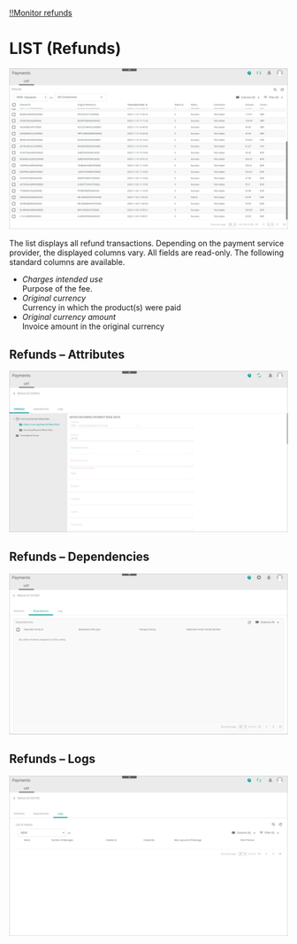 [!!Monitor refunds](../Operation/03_ManageRefunds.md)

# LIST (Refunds)

![LIST (Refunds)](../../Assets/Screenshots/Payments/Refunds/LISTRefunds.png "[LIST (Refunds)]")


The list displays all refund transactions. Depending on the payment service provider, the displayed columns vary. All fields are read-only. The following standard columns are available.
<!----Hallo Stefan, hier sollten alle Standard-Felder mit Erklärungen stehen, ist die Liste vollständig?--->
- *Charges intended use*   
   Purpose of the fee.
- *Original currency*   
   Currency in which the product(s) were paid 
- *Original currency amount*   
   Invoice amount in the original currency



## Refunds &ndash; Attributes
![LIST &ndash; Attributes](../../Assets/Screenshots/Payments/Refunds/AttributesRefund.png "[LIST &ndash; Attributes]")

## Refunds &ndash; Dependencies

![LIST &ndash; Dependencies](../../Assets/Screenshots/Payments/Refunds/DependenciesRefunds.png "[LIST &ndash; Dependencies]")




## Refunds &ndash; Logs

![LIST &ndash; Logs](../../Assets/Screenshots/Payments/Refunds/LogRefunds.png "[LIST &ndash; Logs]")
